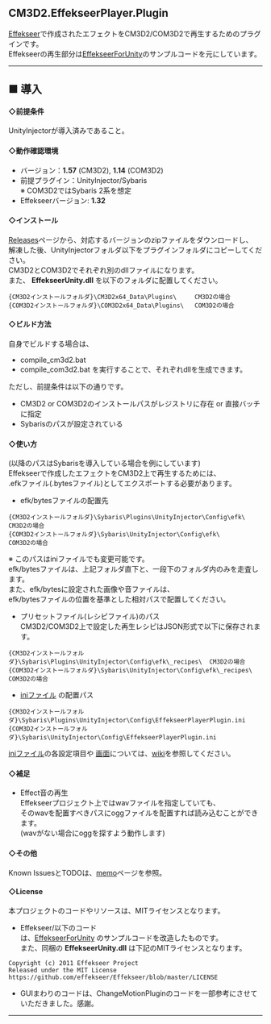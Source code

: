 CM3D2.EffekseerPlayer.Plugin
---

[Effekseer][]で作成されたエフェクトをCM3D2/COM3D2で再生するためのプラグインです。  
Effekseerの再生部分は[EffekseerForUnity][]のサンプルコードを元にしています。  

---
## ■ 導入
#### ◇前提条件  
UnityInjectorが導入済みであること。

#### ◇動作確認環境
  - バージョン：**1.57** (CM3D2), **1.14** (COM3D2)    
  - 前提プラグイン：UnityInjector/Sybaris  
  ※ COM3D2ではSybaris 2系を想定
  - Effekseerバージョン: **1.32**

#### ◇インストール  

[Releases][]ページから、対応するバージョンのzipファイルをダウンロードし、  
解凍した後、UnityInjectorフォルダ以下をプラグインフォルダにコピーしてください。  
CM3D2とCOM3D2でそれぞれ別のdllファイルになります。  
また、 **EffekseerUnity.dll** を以下のフォルダに配置してください。  
  
~~~
{CM3D2インストールフォルダ}\CM3D2x64_Data\Plugins\     CM3D2の場合
{COM3D2インストールフォルダ}\COM3D2x64_Data\Plugins\   COM3D2の場合
~~~

#### ◇ビルド方法  

自身でビルドする場合は、
* compile_cm3d2.bat
* compile_com3d2.bat
を実行することで、それぞれdllを生成できます。

ただし、前提条件は以下の通りです。
 * CM3D2 or COM3D2のインストールパスがレジストリに存在 or 直接バッチに指定
 * Sybarisのパスが設定されている

#### ◇使い方  
(以降のパスはSybarisを導入している場合を例にしています)  
Effekseerで作成したエフェクトをCM3D2上で再生するためには、  
.efkファイル(.bytesファイル)としてエクスポートする必要があります。  

* efk/bytesファイルの配置先
~~~
{CM3D2インストールフォルダ}\Sybaris\Plugins\UnityInjector\Config\efk\  CM3D2の場合
{COM3D2インストールフォルダ}\Sybaris\UnityInjector\Config\efk\         COM3D2の場合
~~~
  ※ このパスはiniファイルでも変更可能です。  
   efk/bytesファイルは、上記フォルダ直下と、一段下のフォルダ内のみを走査します。  
   また、efk/bytesに設定された画像や音ファイルは、  
   efk/bytesファイルの位置を基準とした相対パスで配置してください。  

* プリセットファイル(レシピファイル)のパス  
CM3D2/COM3D2上で設定した再生レシピはJSON形式で以下に保存されます。
~~~
{CM3D2インストールフォルダ}\Sybaris\Plugins\UnityInjector\Config\efk\_recipes\  CM3D2の場合
{COM3D2インストールフォルダ}\Sybaris\UnityInjector\Config\efk\_recipes\         COM3D2の場合
~~~

* [iniファイル][] の配置パス  
~~~
{CM3D2インストールフォルダ}\Sybaris\Plugins\UnityInjector\Config\EffekseerPlayerPlugin.ini
{COM3D2インストールフォルダ}\Sybaris\UnityInjector\Config\EffekseerPlayerPlugin.ini
~~~

[iniファイル][]の各設定項目や [画面][]については、[wiki][]を参照してください。


#### ◇補足
* Effect音の再生  
Effekseerプロジェクト上ではwavファイルを指定していても、  
そのwavを配置すべきパスにoggファイルを配置すれば読み込むことができます。  
(wavがない場合にoggを探すよう動作します)


#### ◇その他
Known IssuesとTODOは、[memo][]ページを参照。

#### ◇License
本プロジェクトのコードやリソースは、MITライセンスとなります。

* Effekseer/以下のコード  
は、[EffekseerForUnity][] のサンプルコードを改造したものです。  
また、同梱の **EffekseerUnity.dll** は下記のMITライセンスとなります。  
~~~
Copyright (c) 2011 Effekseer Project
Released under the MIT License
https://github.com/effekseer/Effekseer/blob/master/LICENSE
~~~

* GUIまわりのコードは、ChangeMotionPluginのコードを一部参考にさせていただきました。感謝。  

-----

[Releases]:https://github.com/trzr/CM3D2.EffekseerPlayer.Plugin/releases
[Effekseer]:https://github.com/effekseer/Effekseer
[EffekseerForUnity]:https://github.com/effekseer/EffekseerForUnity
[wiki]:https://github.com/trzr/CM3D2.EffekseerPlayer.Plugin/wiki
[memo]:https://github.com/trzr/CM3D2.EffekseerPlayer.Plugin/wiki/memo
[iniファイル]:https://github.com/trzr/CM3D2.EffekseerPlayer.Plugin/wiki/ini
[画面]:https://github.com/trzr/CM3D2.EffekseerPlayer.Plugin/wiki/画面説明

